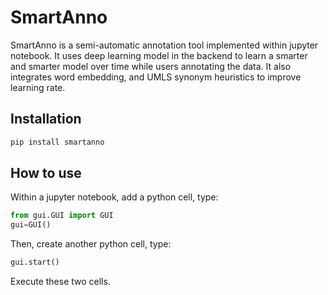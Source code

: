 # SmartAnno

SmartAnno is a semi-automatic annotation tool implemented within jupyter notebook. 
It uses deep learning model in the backend to learn a smarter and smarter model over time while users annotating the data. 
It also integrates word embedding, and UMLS synonym heuristics to improve learning rate.



## Installation

```bash
pip install smartanno
```

## How to use

Within a jupyter notebook, add a python cell, type: 
```python
from gui.GUI import GUI
gui=GUI()
```
Then, create another python cell, type:
```python
gui.start()
```
Execute these two cells.
